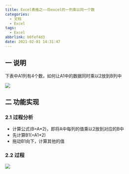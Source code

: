 ```yaml
---
title: Excel表格之——将excel的一列乘以同一个数
categories:
  - 文档
  - Excel
tags:
  - Excel
abbrlink: b0fef4d3
date: 2021-02-01 14:31:47
---
```

## 一 说明

下表中A1列有4个数，如何让A1中的数据同时乘以2放到B列中

![][1]

<!--more-->

## 二 功能实现

### 2.1 过程分析

* 计算公式(B=A*2)，即将A中每列的值乘以2放到对应的B中
* 先计算B1(=A1*2)
* 拖动B1向下，计算其他的值

### 2.2 过程
![][2]


[1]:https://cdn.jsdelivr.net/gh/PGzxc/CDN@master/blog-excel/excel-multi-target.png
[2]:https://cdn.jsdelivr.net/gh/PGzxc/CDN@master/blog-excel/excel-mutipy-2.gif
